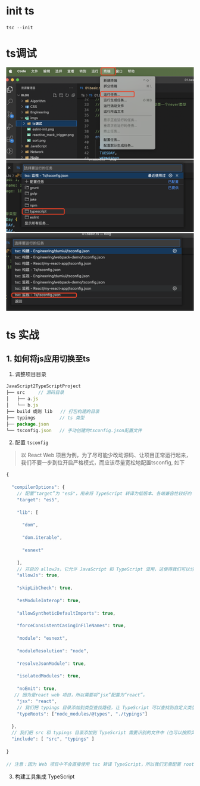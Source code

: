 # init ts
```js
tsc --init
```

# ts调试
![](../imgs/ts%E8%B0%83%E8%AF%95/%E8%BF%90%E8%A1%8C%E4%BB%BB%E5%8A%A1.png)
![](../imgs//ts%E8%B0%83%E8%AF%95/%E9%80%89%E6%8B%A9ts%E7%9A%84%E8%BF%90%E8%A1%8C%E4%BB%BB%E5%8A%A1.png)
![](../imgs/ts%E8%B0%83%E8%AF%95/%E7%82%B9%E5%87%BB%E5%AF%B9%E5%BA%94%E6%96%87%E4%BB%B6%E7%9B%AE%E5%BD%95%E4%B8%8B%E7%9A%84tsconfig.png)


# ts 实战
## 1. 如何将js应用切换至ts
1. 调整项目目录
```js
JavaScript2TypeScriptProject
├── src     // 源码目录
│   ├── a.js
│   └── b.js
├── build 或则 lib   // 打包构建的目录
├── typings         // ts 类型
├── package.json
└── tsconfig.json   // 手动创建的tsconfig.json配置文件
```
2. 配置 `tsconfig`

> 以 React Web 项目为例，为了尽可能少改动源码、让项目正常运行起来，我们不要一步到位开启严格模式，而应该尽量宽松地配置tsconfig, 如下
```js
{

  "compilerOptions": {
    // 配置“target”为 "es5"，用来将 TypeScript 转译为低版本、各端兼容性较好的 ES5 代码。
    "target": "es5",

    "lib": [

      "dom",

      "dom.iterable",

      "esnext"

    ],
    // 开启的 allowJs，它允许 JavaScript 和 TypeScript 混用，这使得我们可以分批次、逐模块地迁移代码。
    "allowJs": true,

    "skipLibCheck": true,

    "esModuleInterop": true,

    "allowSyntheticDefaultImports": true,

    "forceConsistentCasingInFileNames": true,

    "module": "esnext",

    "moduleResolution": "node",

    "resolveJsonModule": true,

    "isolatedModules": true,

    "noEmit": true,
   // 因为是react web 项目，所以需要将“jsx”配置为“react”。
    "jsx": "react",
    // 我们把 typings 目录添加到类型查找路径，让 TypeScript 可以查找到自定义类型声明，比如为缺少类型声明的第三方模块补齐类型声明。
    "typeRoots": ["node_modules/@types", "./typings"]

  },
  // 我们把 src 和 typings 目录添加到 TypeScript 需要识别的文件中（也可以按照实际需要添加其他目录或者文件，比如说独立的单测文件目录 __tests__）。
  "include": [ "src", "typings" ]

}

// 注意：因为 Web 项目中不会直接使用 tsc 转译 TypeScript，所以我们无需配置 rootDir、outDir，甚至可以开启 noEmit 配置（如上边配置所示，开启该配置 tsc 不会生成转译产物）。
```
3. 构建工具集成 TypeScript